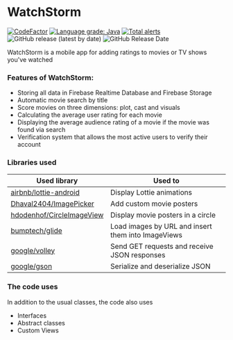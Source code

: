 # WatchStorm
[![CodeFactor](https://www.codefactor.io/repository/github/kolyafedorenko/stormwatch/badge)](https://www.codefactor.io/repository/github/kolyafedorenko/stormwatch)
[![Language grade: Java](https://img.shields.io/lgtm/grade/java/g/KolyaFedorenko/StormWatch.svg?logo=lgtm&logoWidth=18)](https://lgtm.com/projects/g/KolyaFedorenko/StormWatch/context:java)
[![Total alerts](https://img.shields.io/lgtm/alerts/g/KolyaFedorenko/StormWatch.svg?logo=lgtm&logoWidth=18)](https://lgtm.com/projects/g/KolyaFedorenko/StormWatch/alerts/)
![GitHub release (latest by date)](https://img.shields.io/github/v/release/KolyaFedorenko/StormWatch?color=brighteen)
![GitHub Release Date](https://img.shields.io/github/release-date/KolyaFedorenko/StormWatch)

WatchStorm is a mobile app for adding ratings to movies or TV shows you've watched

### Features of WatchStorm:
- Storing all data in Firebase Realtime Database and Firebase Storage
- Automatic movie search by title
- Score movies on three dimensions: plot, cast and visuals
- Calculating the average user rating for each movie
- Displaying the average audience rating of a movie if the movie was found via search
- Verification system that allows the most active users to verify their account

### Libraries used
| Used library | Used to |
| ------------ | ----------- |
| [airbnb/lottie-android](https://github.com/airbnb/lottie-android) | Display Lottie animations |
| [Dhaval2404/ImagePicker](https://github.com/Dhaval2404/ImagePicker) | Add custom movie posters |
| [hdodenhof/CircleImageView](https://github.com/hdodenhof/CircleImageView) | Display movie posters in a circle |
| [bumptech/glide](https://github.com/bumptech/glide) | Load images by URL and insert them into ImageViews |
| [google/volley](https://github.com/google/volley) | Send GET requests and receive JSON responses |
| [google/gson](https://github.com/google/gson) | Serialize and deserialize JSON |

### The code uses
In addition to the usual classes, the code also uses
- Interfaces
- Abstract classes
- Custom Views
